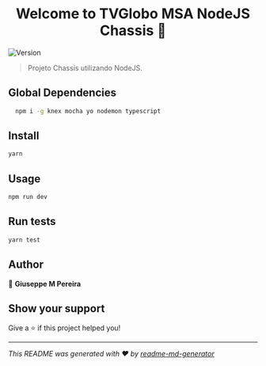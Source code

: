 <h1 align="center">Welcome to TVGlobo MSA NodeJS Chassis 👋</h1>
<p>
  <img alt="Version" src="https://img.shields.io/badge/version-0.0.1-blue.svg?cacheSeconds=2592000" />
</p>

> Projeto Chassis utilizando NodeJS.

## Global Dependencies

```sh
  npm i -g knex mocha yo nodemon typescript
```

## Install

```sh
yarn
```

## Usage

```sh
npm run dev
```

## Run tests

```sh
yarn test
```

## Author

👤 **Giuseppe M Pereira**

## Show your support

Give a ⭐️ if this project helped you!

---

_This README was generated with ❤️ by [readme-md-generator](https://github.com/kefranabg/readme-md-generator)_
